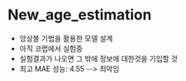 # New_age_estimation
* 앙상블 기법을 활용한 모델 설계
* 아직 코랩에서 실험중
* 실험결과가 나오면 그 밖에 정보에 대한것을 기입할 것
* 최고 MAE 성능: 4.55  --> 최악임
